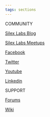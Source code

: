 ```yaml
---
tags: sections
---
```


COMMUNITY

[Silex Labs Blog](http://www.silexlabs.org/events/ "Silex Labs blog")

[Silex Labs Meetups](https://www.meetup.com/Silex-Labs-Aperopensource/ "Meetups")

[Facebook](https://www.facebook.com/silexlabs/ "Silex Labs on facebook")

[Twitter](https://twitter.com/silexlabs "Silex Labs on twitter")

[Youtube](https://www.youtube.com/user/Silexlabs/ "SL on youtube")

[Linkedin](https://www.linkedin.com/company/silex-labs/ "SL on Linkedin")

SUPPORT

[Forums](https://github.com/silexlabs/Silex/issues "Silex Forums")

[Wiki](https://github.com/silexlabs/Silex/wiki "Silex Wiki")
